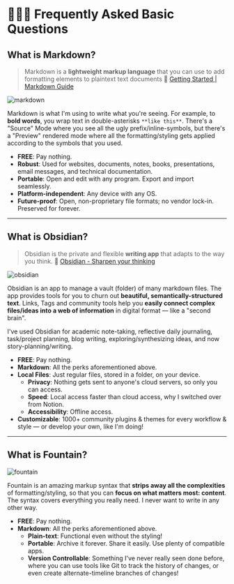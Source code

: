 # 🙋‍♂️🧱 Frequently Asked Basic Questions

## What is Markdown?

> Markdown is a **lightweight markup language** that you can use to add formatting elements to plaintext text documents
> 🔗 [Getting Started | Markdown Guide](https://www.markdownguide.org/getting-started/)

![markdown](https://mdg.imgix.net/assets/images/dillinger.png?auto=format&fit=clip&q=40&w=1080)

Markdown is what I'm using to write what you're seeing. For example, to **bold words**, you wrap text in double-asterisks `**like this**`. There's a "Source" Mode where you see all the ugly prefix/inline-symbols, but there's a "Preview" rendered mode where all the formatting/styling gets applied according to the symbols that you used.

- **FREE**: Pay nothing.
- **Robust**: Used for websites, documents, notes, books, presentations, email messages, and technical documentation.
- **Portable**: Open and edit with any program. Export and import seamlessly.
- **Platform-independent**: Any device with any OS.
- **Future-proof**: Open, non-proprietary file formats; no vendor lock-in. Preserved for forever.

---

## What is Obsidian?

> Obsidian is the private and flexible **writing app** that adapts to the way you think.
> 🔗 [Obsidian - Sharpen your thinking](https://obsidian.md/)

![obsidian](https://obsidian.md/images/screenshot-1.0-hero-combo.png)

Obsidian is an app to manage a vault (folder) of many markdown files. The app provides tools for you to churn out **beautiful, semantically-structured text**. Links, Tags and community tools help you **easily connect complex files/ideas into a web of information** in digital format — like a "second brain".

I've used Obsidian for academic note-taking, reflective daily journaling, task/project planning, blog writing, exploring/synthesizing ideas, and now story-planning/writing.

- **FREE**: Pay nothing.
- **Markdown**: All the perks aforementioned above.
- **Local Files**: Just regular files, stored in a folder, on your device.
  - **Privacy**: Nothing gets sent to anyone's cloud servers, so only you can access.
  - **Speed**: Local access faster than cloud access, why I switched over from Notion.
  - **Accessibility**: Offline access.
- **Customizable**: 1000+ community plugins & themes for every workflow & style — or develop your own, like I'm doing!

---

## What is Fountain?

![fountain](https://fountain.io/wp-content/uploads/2023/05/fountain-reference.jpg)

Fountain is an amazing markup syntax that **strips away all the complexities** of formatting/styling, so that you can **focus on what matters most: content**. The syntax covers everything you really need. I never want to write in any other way.

- **FREE**: Pay nothing.
- **Markdown**: All the perks aforementioned above.
  - **Plain-text**: Functional even without the styling!
  - **Portable**: Archive it forever. Share it easily. Use plenty of compatible apps.
  - **Version Controllable**: Something I've never really seen done before, where you can use tools like Git to track the history of changes, or even create alternate-timeline branches of changes!

